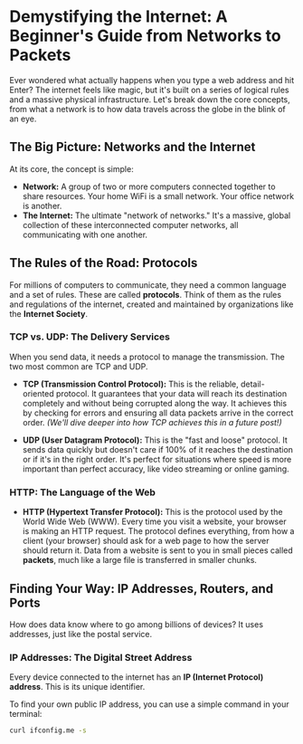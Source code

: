 # Demystifying the Internet: A Beginner's Guide from Networks to Packets

Ever wondered what actually happens when you type a web address and hit Enter? The internet feels like magic, but it's built on a series of logical rules and a massive physical infrastructure. Let's break down the core concepts, from what a network is to how data travels across the globe in the blink of an eye.

## The Big Picture: Networks and the Internet

At its core, the concept is simple:

-   **Network:** A group of two or more computers connected together to share resources. Your home WiFi is a small network. Your office network is another.
-   **The Internet:** The ultimate "network of networks." It's a massive, global collection of these interconnected computer networks, all communicating with one another.

## The Rules of the Road: Protocols

For millions of computers to communicate, they need a common language and a set of rules. These are called **protocols**. Think of them as the rules and regulations of the internet, created and maintained by organizations like the **Internet Society**.

### TCP vs. UDP: The Delivery Services

When you send data, it needs a protocol to manage the transmission. The two most common are TCP and UDP.

-   **TCP (Transmission Control Protocol):** This is the reliable, detail-oriented protocol. It guarantees that your data will reach its destination completely and without being corrupted along the way. It achieves this by checking for errors and ensuring all data packets arrive in the correct order. _(We'll dive deeper into how TCP achieves this in a future post!)_

-   **UDP (User Datagram Protocol):** This is the "fast and loose" protocol. It sends data quickly but doesn't care if 100% of it reaches the destination or if it's in the right order. It's perfect for situations where speed is more important than perfect accuracy, like video streaming or online gaming.

### HTTP: The Language of the Web

-   **HTTP (Hypertext Transfer Protocol):** This is the protocol used by the World Wide Web (WWW). Every time you visit a website, your browser is making an HTTP request. The protocol defines everything, from how a client (your browser) should ask for a web page to how the server should return it. Data from a website is sent to you in small pieces called **packets**, much like a large file is transferred in smaller chunks.

## Finding Your Way: IP Addresses, Routers, and Ports

How does data know where to go among billions of devices? It uses addresses, just like the postal service.

### IP Addresses: The Digital Street Address

Every device connected to the internet has an **IP (Internet Protocol) address**. This is its unique identifier.

To find your own public IP address, you can use a simple command in your terminal:
```bash
curl ifconfig.me -s

